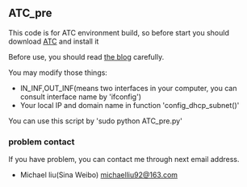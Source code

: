 ## ATC_pre

This code is for ATC environment build, so before start you should download [ATC](https://github.com/facebook/augmented-traffic-control) and install it

Before use, you should read [the blog](https://blog.csdn.net/liuxiaoheng1992/article/details/80423456) carefully.

You may modify those things:
* IN_INF,OUT_INF(means two interfaces in your computer, you can consult interface name by 'ifconfig')
* Your local IP and domain name in function 'config_dhcp_subnet()'

You can use this script by 'sudo python ATC_pre.py'

### problem contact
If you have problem, you can contact me through next email address.
* Michael liu(Sina Weibo) michaelliu92@163.com

